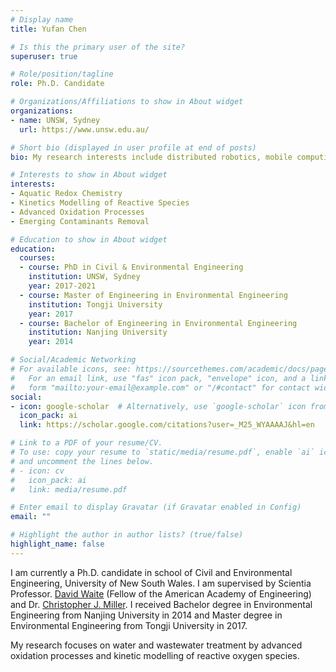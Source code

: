 ```yaml
---
# Display name
title: Yufan Chen

# Is this the primary user of the site?
superuser: true

# Role/position/tagline
role: Ph.D. Candidate

# Organizations/Affiliations to show in About widget
organizations:
- name: UNSW, Sydney
  url: https://www.unsw.edu.au/

# Short bio (displayed in user profile at end of posts)
bio: My research interests include distributed robotics, mobile computing and programmable matter.

# Interests to show in About widget
interests:
- Aquatic Redox Chemistry
- Kinetics Modelling of Reactive Species
- Advanced Oxidation Processes
- Emerging Contaminants Removal

# Education to show in About widget
education:
  courses:
  - course: PhD in Civil & Environmental Engineering
    institution: UNSW, Sydney
    year: 2017-2021
  - course: Master of Engineering in Environmental Engineering
    institution: Tongji University
    year: 2017
  - course: Bachelor of Engineering in Environmental Engineering
    institution: Nanjing University
    year: 2014

# Social/Academic Networking
# For available icons, see: https://sourcethemes.com/academic/docs/page-builder/#icons
#   For an email link, use "fas" icon pack, "envelope" icon, and a link in the
#   form "mailto:your-email@example.com" or "/#contact" for contact widget.
social:
- icon: google-scholar  # Alternatively, use `google-scholar` icon from `ai` icon pack
  icon_pack: ai
  link: https://scholar.google.com/citations?user=_M25_WYAAAAJ&hl=en

# Link to a PDF of your resume/CV.
# To use: copy your resume to `static/media/resume.pdf`, enable `ai` icons in `params.toml`, 
# and uncomment the lines below.
# - icon: cv
#   icon_pack: ai
#   link: media/resume.pdf

# Enter email to display Gravatar (if Gravatar enabled in Config)
email: ""

# Highlight the author in author lists? (true/false)
highlight_name: false
---
```


I am currently a Ph.D. candidate in school of Civil and Environmental Engineering, University of New South Wales. I am supervised by Scientia Professor. [David Waite](https://research.unsw.edu.au/people/scientia-professor-david-waite) (Fellow of the American Academy of Engineering) and Dr. [Christopher J. Miller](https://research.unsw.edu.au/people/dr-christopher-james-miller). I received Bachelor degree in Environmental Engineering from Nanjing University in 2014 and Master degree in Environmental Engineering from Tongji University in 2017.

My research focuses on water and wastewater treatment by advanced oxidation processes and kinetic modelling of reactive oxygen species.

<!--{{< icon name="download" pack="fas" >}} Download my {{< staticref "media/demo_resume.pdf" "newtab" >}}resumé{{< /staticref >}}.-->